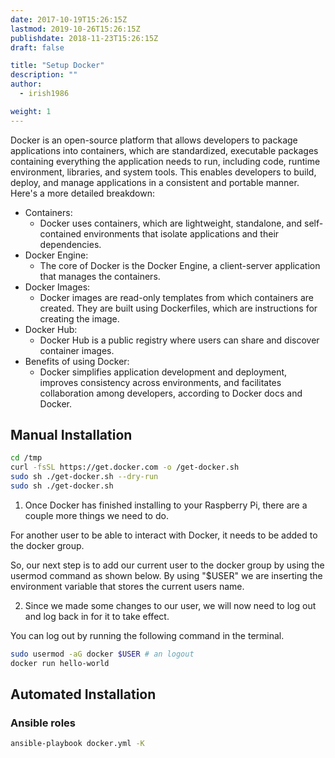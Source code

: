 ```yaml
---
date: 2017-10-19T15:26:15Z
lastmod: 2019-10-26T15:26:15Z
publishdate: 2018-11-23T15:26:15Z
draft: false

title: "Setup Docker"
description: ""
author:
  - irish1986

weight: 1
---
```


Docker is an open-source platform that allows developers to package applications into containers, which are standardized, executable packages containing everything the application needs to run, including code, runtime environment, libraries, and system tools. This enables developers to build, deploy, and manage applications in a consistent and portable manner.
Here's a more detailed breakdown:

* Containers:
  * Docker uses containers, which are lightweight, standalone, and self-contained environments that isolate applications and their dependencies.
* Docker Engine:
  * The core of Docker is the Docker Engine, a client-server application that manages the containers.
* Docker Images:
  * Docker images are read-only templates from which containers are created. They are built using Dockerfiles, which are instructions for creating the image.
* Docker Hub:
  * Docker Hub is a public registry where users can share and discover container images.
* Benefits of using Docker:
  * Docker simplifies application development and deployment, improves consistency across environments, and facilitates collaboration among developers, according to Docker docs and Docker.

## Manual Installation

```bash
cd /tmp
curl -fsSL https://get.docker.com -o /get-docker.sh
sudo sh ./get-docker.sh --dry-run
sudo sh ./get-docker.sh
```

1. Once Docker has finished installing to your Raspberry Pi, there are a couple more things we need to do.

For another user to be able to interact with Docker, it needs to be added to the docker group.

So, our next step is to add our current user to the docker group by using the usermod command as shown below. By using "$USER" we are inserting the environment variable that stores the current users name.

2. Since we made some changes to our user, we will now need to log out and log back in for it to take effect.

You can log out by running the following command in the terminal.

```bash
sudo usermod -aG docker $USER # an logout
docker run hello-world
```

## Automated Installation

### Ansible roles

```bash
ansible-playbook docker.yml -K
```
